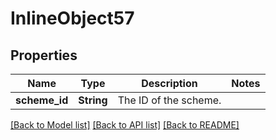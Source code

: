 # InlineObject57

## Properties

Name | Type | Description | Notes
------------ | ------------- | ------------- | -------------
**scheme_id** | **String** | The ID of the scheme. | 

[[Back to Model list]](../README.md#documentation-for-models) [[Back to API list]](../README.md#documentation-for-api-endpoints) [[Back to README]](../README.md)



